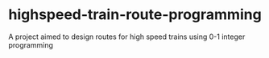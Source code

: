 # highspeed-train-route-programming
A project aimed to design routes for high speed trains using 0-1 integer programming
